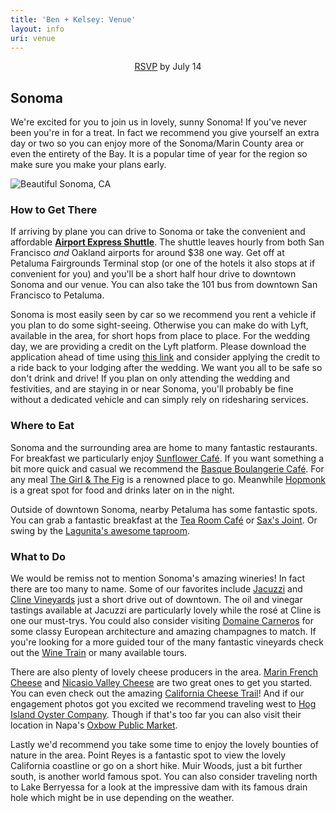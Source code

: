 ```yaml
---
title: 'Ben + Kelsey: Venue'
layout: info
uri: venue
---
```


<center><a href="/rsvp">RSVP</a> by July 14</center>

## Sonoma

We're excited for you to join us in lovely, sunny Sonoma! If you've never been you're in for a treat. In fact we recommend you give yourself an extra day or two so you can enjoy more of the Sonoma/Marin County area or even the entirety of the Bay. It is a popular time of year for the region so make sure you make your plans early.

![Beautiful Sonoma, CA](/images/sonoma.jpg "Beautiful Sonoma, CA")

### How to Get There

If arriving by plane you can drive to Sonoma or take the convenient and affordable [**Airport Express Shuttle**](https://airportexpressinc.com/schedule.php). The shuttle leaves hourly from both San Francisco *and* Oakland airports for around $38 one way. Get off at Petaluma Fairgrounds Terminal stop (or one of the hotels it also stops at if convenient for you) and you'll be a short half hour drive to downtown Sonoma and our venue. You can also take the 101 bus from downtown San Francisco to Petaluma.

Sonoma is most easily seen by car so we recommend you rent a vehicle if you plan to do some sight-seeing. Otherwise you can make do with Lyft, available in the area, for short hops from place to place. For the wedding day, we are providing a credit on the Lyft platform. Please download the application ahead of time using [this link](https://www.lyft.com/invite/BKWEDDING) and consider applying the credit to a ride back to your lodging after the wedding. We want you all to be safe so don't drink and drive! If you plan on only attending the wedding and festivities, and are staying in or near Sonoma, you'll probably be fine without a dedicated vehicle and can simply rely on ridesharing services.

### Where to Eat

Sonoma and the surrounding area are home to many fantastic restaurants. For breakfast we particularly enjoy [Sunflower Caf&#233;](http://www.sonomasunflower.com/). If you want something a bit more quick and casual we recommend the [Basque Boulangerie Caf&#233;](http://www.basqueboulangerie.com/). For any meal [The Girl & The Fig](https://www.thegirlandthefig.com/) is a renowned place to go. Meanwhile [Hopmonk](https://www.hopmonk.com/sonoma/) is a great spot for food and drinks later on in the night.

Outside of downtown Sonoma, nearby Petaluma has some fantastic spots. You can grab a fantastic breakfast at the [Tea Room Caf&#233;](http://www.tearoomcafe.com/) or [Sax's Joint](https://www.saxsjoint.com/). Or swing by the [Lagunita's awesome taproom](https://lagunitas.com/taproom/petaluma).

### What to Do

We would be remiss not to mention Sonoma's amazing wineries! In fact there are too many to name. Some of our favorites include [Jacuzzi](https://www.jacuzziwines.com/) and [Cline Vineyards](https://clinecellars.com/) just a short drive out of downtown. The oil and vinegar tastings available at Jacuzzi are particularly lovely while the ros&#233; at Cline is one our must-trys. You could also consider visiting [Domaine Carneros](https://www.domainecarneros.com/) for some classy European architecture and amazing champagnes to match. If you're looking for a more guided tour of the many fantastic vineyards check out the [Wine Train](https://www.winetrain.com/) or many available tours.

There are also plenty of lovely cheese producers in the area. [Marin French Cheese](https://marinfrenchcheese.com/) and [Nicasio Valley Cheese](https://nicasiocheese.com/) are two great ones to get you started. You can even check out the amazing [California Cheese Trail](http://cheesetrail.org/)! And if our engagement photos got you excited we recommend traveling west to [Hog Island Oyster Company](https://hogislandoysters.com/). Though if that's too far you can also visit their location in Napa's [Oxbow Public Market](https://oxbowpublicmarket.com/).

Lastly we'd recommend you take some time to enjoy the lovely bounties of nature in the area. Point Reyes is a fantastic spot to view the lovely California coastline or go on a short hike. Muir Woods, just a bit further south, is another world famous spot. You can also consider traveling north to Lake Berryessa for a look at the impressive dam with its famous drain hole which might be in use depending on the weather.
